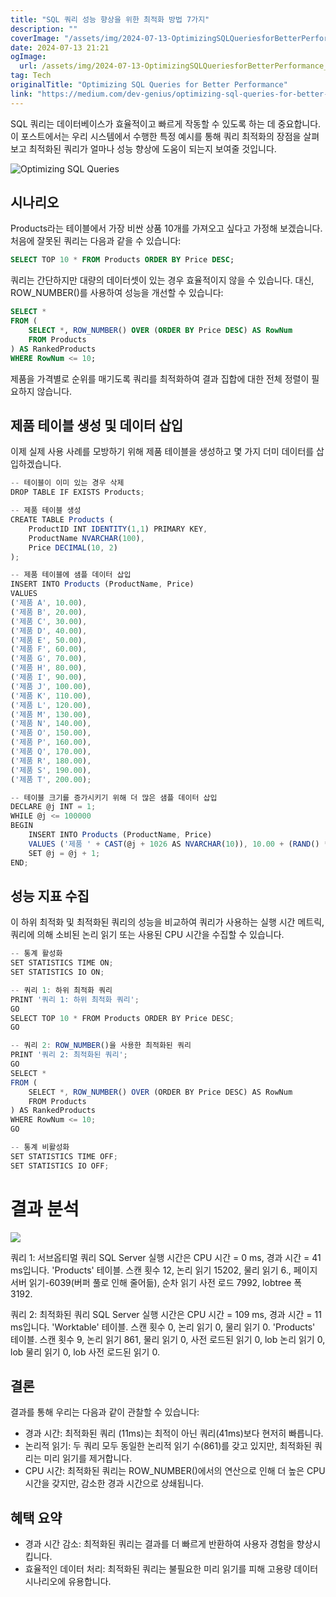 ```yaml
---
title: "SQL 쿼리 성능 향상을 위한 최적화 방법 7가지"
description: ""
coverImage: "/assets/img/2024-07-13-OptimizingSQLQueriesforBetterPerformance_0.png"
date: 2024-07-13 21:21
ogImage: 
  url: /assets/img/2024-07-13-OptimizingSQLQueriesforBetterPerformance_0.png
tag: Tech
originalTitle: "Optimizing SQL Queries for Better Performance"
link: "https://medium.com/dev-genius/optimizing-sql-queries-for-better-performance-ad9ccefdb0c0"
---
```



SQL 쿼리는 데이터베이스가 효율적이고 빠르게 작동할 수 있도록 하는 데 중요합니다. 이 포스트에서는 우리 시스템에서 수행한 특정 예시를 통해 쿼리 최적화의 장점을 살펴보고 최적화된 쿼리가 얼마나 성능 향상에 도움이 되는지 보여줄 것입니다.

![Optimizing SQL Queries](/assets/img/2024-07-13-OptimizingSQLQueriesforBetterPerformance_0.png)

## 시나리오

Products라는 테이블에서 가장 비싼 상품 10개를 가져오고 싶다고 가정해 보겠습니다. 처음에 잘못된 쿼리는 다음과 같을 수 있습니다:

<div class="content-ad"></div>

```sql
SELECT TOP 10 * FROM Products ORDER BY Price DESC;
```

쿼리는 간단하지만 대량의 데이터셋이 있는 경우 효율적이지 않을 수 있습니다. 대신, ROW_NUMBER()를 사용하여 성능을 개선할 수 있습니다:

```sql
SELECT * 
FROM (
    SELECT *, ROW_NUMBER() OVER (ORDER BY Price DESC) AS RowNum
    FROM Products
) AS RankedProducts
WHERE RowNum <= 10;
```

제품을 가격별로 순위를 매기도록 쿼리를 최적화하여 결과 집합에 대한 전체 정렬이 필요하지 않습니다.

<div class="content-ad"></div>

## 제품 테이블 생성 및 데이터 삽입

이제 실제 사용 사례를 모방하기 위해 제품 테이블을 생성하고 몇 가지 더미 데이터를 삽입하겠습니다.

```js
-- 테이블이 이미 있는 경우 삭제
DROP TABLE IF EXISTS Products;

-- 제품 테이블 생성
CREATE TABLE Products (
    ProductID INT IDENTITY(1,1) PRIMARY KEY,
    ProductName NVARCHAR(100),
    Price DECIMAL(10, 2)
);

-- 제품 테이블에 샘플 데이터 삽입
INSERT INTO Products (ProductName, Price)
VALUES
('제품 A', 10.00),
('제품 B', 20.00),
('제품 C', 30.00),
('제품 D', 40.00),
('제품 E', 50.00),
('제품 F', 60.00),
('제품 G', 70.00),
('제품 H', 80.00),
('제품 I', 90.00),
('제품 J', 100.00),
('제품 K', 110.00),
('제품 L', 120.00),
('제품 M', 130.00),
('제품 N', 140.00),
('제품 O', 150.00),
('제품 P', 160.00),
('제품 Q', 170.00),
('제품 R', 180.00),
('제품 S', 190.00),
('제품 T', 200.00);

-- 테이블 크기를 증가시키기 위해 더 많은 샘플 데이터 삽입
DECLARE @j INT = 1;
WHILE @j <= 100000
BEGIN
    INSERT INTO Products (ProductName, Price)
    VALUES ('제품 ' + CAST(@j + 1026 AS NVARCHAR(10)), 10.00 + (RAND() * 1000));
    SET @j = @j + 1;
END;
```

## 성능 지표 수집

<div class="content-ad"></div>

이 하위 최적화 및 최적화된 쿼리의 성능을 비교하여 쿼리가 사용하는 실행 시간 메트릭, 쿼리에 의해 소비된 논리 읽기 또는 사용된 CPU 시간을 수집할 수 있습니다.

```js
-- 통계 활성화
SET STATISTICS TIME ON;
SET STATISTICS IO ON;

-- 쿼리 1: 하위 최적화 쿼리
PRINT '쿼리 1: 하위 최적화 쿼리';
GO
SELECT TOP 10 * FROM Products ORDER BY Price DESC;
GO

-- 쿼리 2: ROW_NUMBER()을 사용한 최적화된 쿼리
PRINT '쿼리 2: 최적화된 쿼리';
GO
SELECT * 
FROM (
    SELECT *, ROW_NUMBER() OVER (ORDER BY Price DESC) AS RowNum
    FROM Products
) AS RankedProducts
WHERE RowNum <= 10;
GO

-- 통계 비활성화
SET STATISTICS TIME OFF;
SET STATISTICS IO OFF;
```

# 결과 분석

<img src="/assets/img/2024-07-13-OptimizingSQLQueriesforBetterPerformance_1.png" />

<div class="content-ad"></div>

쿼리 1: 서브옵티멀 쿼리 SQL Server 실행 시간은 CPU 시간 = 0 ms, 경과 시간 = 41 ms입니다. 'Products' 테이블. 스캔 횟수 12, 논리 읽기 15202, 물리 읽기 6., 페이지 서버 읽기-6039(버퍼 풀로 인해 줄어듦), 순차 읽기 사전 로드 7992, lobtree 폭 3192.

쿼리 2: 최적화된 쿼리 SQL Server 실행 시간은 CPU 시간 = 109 ms, 경과 시간 = 11 ms입니다. 'Worktable' 테이블. 스캔 횟수 0, 논리 읽기 0, 물리 읽기 0. 'Products' 테이블. 스캔 횟수 9, 논리 읽기 861, 물리 읽기 0, 사전 로드된 읽기 0, lob 논리 읽기 0, lob 물리 읽기 0, lob 사전 로드된 읽기 0.

## 결론

결과를 통해 우리는 다음과 같이 관찰할 수 있습니다:

<div class="content-ad"></div>

- 경과 시간: 최적화된 쿼리 (11ms)는 최적이 아닌 쿼리(41ms)보다 현저히 빠릅니다.
- 논리적 읽기: 두 쿼리 모두 동일한 논리적 읽기 수(861)를 갖고 있지만, 최적화된 쿼리는 미리 읽기를 제거합니다.
- CPU 시간: 최적화된 쿼리는 ROW_NUMBER()에서의 연산으로 인해 더 높은 CPU 시간을 갖지만, 감소한 경과 시간으로 상쇄됩니다.

## 혜택 요약

- 경과 시간 감소: 최적화된 쿼리는 결과를 더 빠르게 반환하여 사용자 경험을 향상시킵니다.
- 효율적인 데이터 처리: 최적화된 쿼리는 불필요한 미리 읽기를 피해 고용량 데이터 시나리오에 유용합니다.